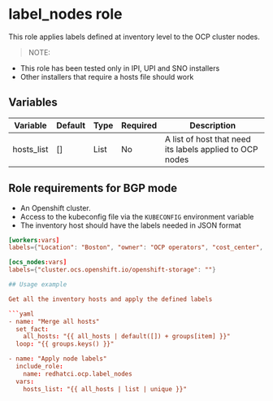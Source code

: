 # label_nodes role

This role applies labels defined at inventory level to the OCP cluster nodes.

> NOTE:
- This role has been tested only in IPI, UPI and SNO installers
- Other installers that require a hosts file should work

## Variables

| Variable               | Default        | Type         | Required    | Description                                                              |
| ---------------------- | ---------------|------------- | ----------- | -------------------------------------------------------------------------|
| hosts_list             | []             | List         | No          | A list of host that need its labels applied to OCP nodes                 |

## Role requirements for BGP mode
  - An Openshift cluster.
  - Access to the kubeconfig file via the `KUBECONFIG` environment variable
  - The inventory host should have the labels needed in JSON format
```toml
[workers:vars]
labels={"Location": "Boston", "owner": "OCP operators", "cost_center", "IT"} 

[ocs_nodes:vars]
labels={"cluster.ocs.openshift.io/openshift-storage": ""}    

## Usage example

Get all the inventory hosts and apply the defined labels

```yaml
- name: "Merge all hosts"
  set_fact:
    all_hosts: "{{ all_hosts | default([]) + groups[item] }}"
  loop: "{{ groups.keys() }}"

- name: "Apply node labels"
  include_role: 
    name: redhatci.ocp.label_nodes
  vars:
    hosts_list: "{{ all_hosts | list | unique }}"
```
